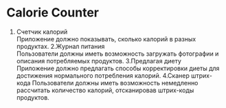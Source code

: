 # Calorie Counter


1. Счетчик калорий	
Приложение должно показывать, сколько калорий в разных продуктах.
2.Журнал питания	
Пользователи должны иметь возможность загружать фотографии и описания потребляемых продуктов.
3.Предлагая диету	
Приложение должно предлагать способы корректировки диеты для достижения нормального потребления калорий.
4.Сканер штрих-кода
Пользователи должны иметь возможность немедленно рассчитать количество калорий, отсканировав штрих-коды продуктов.
